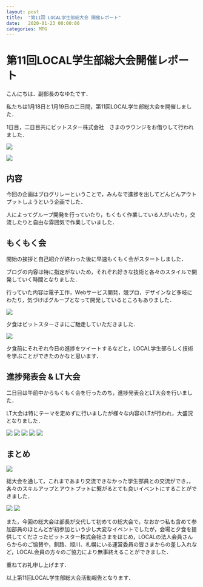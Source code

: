 ```yaml
---
layout: post
title:  "第11回 LOCAL学生部総大会 開催レポート"
date:   2020-01-23 00:00:00
categories: MTG
---
```


# 第11回LOCAL学生部総大会開催レポート

こんにちは．副部長のなゆたです．

私たちは1月18日と1月19日の二日間，第11回LOCAL学生部総大会を開催しました．

1日目，二日目共にビットスター株式会社　さまのラウンジをお借りして行われました．

![](/static/img/localst2019/localst2019_1.jpg)

![](/static/img/localst2019/localst2019_2.jpg)

## 内容

今回の企画はブログリレーということで，みんなで進捗を出してどんどんアウトプットしようという企画でした．

人によってグループ開発を行っていたり，もくもく作業している人がいたり，交流したりと自由な雰囲気で作業していました．

## もくもく会

開始の挨拶と自己紹介が終わった後に早速もくもく会がスタートしました．

ブログの内容は特に指定がないため，それぞれ好きな技術と各々のスタイルで開発していく時間となりました．

行っていた内容は電子工作，Webサービス開発，競プロ，デザインなど多岐にわたり，気づけばグループとなって開発しているところもありました．

![](/static/img/localst2019/localst2019_3.jpg)

夕食はビットスターさまにご馳走していただきました．

![](/static/img/localst2019/localst2019_dinner.jpg)

夕食前にそれぞれ今日の進捗をツイートするなどと，LOCAL学生部らしく技術を学ぶことができたのかなと思います．

## 進捗発表会 & LT大会

二日目は午前中からもくもく会を行ったのち，進捗発表会とLT大会を行いました．

LT大会は特にテーマを定めずに行いましたが様々な内容のLTが行われ，大盛況となりました．

![](/static/img/localst2019/localst2019_lt_1.jpg)
![](/static/img/localst2019/localst2019_lt_2.jpg)
![](/static/img/localst2019/localst2019_lt_3.jpg)
![](/static/img/localst2019/localst2019_lt_4.jpg)
![](/static/img/localst2019/localst2019_lt_5.jpg)

## まとめ

![](/static/img/localst2019/localst2019_end.jpg)

総大会を通して，これまであまり交流できなかった学生部員との交流ができ，，各々のスキルアップとアウトプットに繋がるとても良いイベントにすることができました．

![](/static/img/localst2019/localst2019_4.jpg)
![](/static/img/localst2019/localst2019_5.jpg)

また，今回の総大会は部長が交代して初めての総大会で，なおかつ私も含めて参加部員のほとんどが初参加という少し大変なイベントでしたが，会場と夕食を提供してくださったビットスター株式会社さまをはじめ，LOCALの法人会員さんらからのご協賛や，釧路、旭川、札幌にいる運営委員の皆さまからの差し入れなど，LOCAL会員の方々のご協力により無事終えることができました．

重ねてお礼申し上げます．



以上第11回LOCAL学生部総大会活動報告となります．
